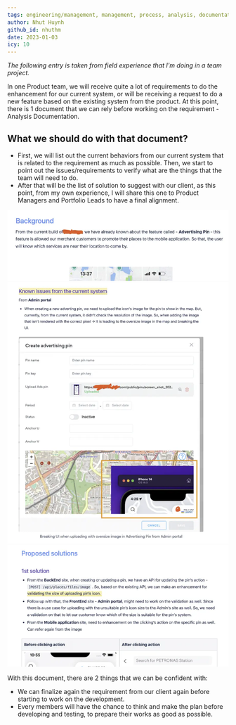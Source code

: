 ```yaml
---
tags: engineering/management, management, process, analysis, documentation, requirements, enhancements
author: Nhut Huynh
github_id: nhuthm
date: 2023-01-03
icy: 10
---
```


*The following entry is taken from field experience that I'm doing in a team project.*

In one Product team, we will receive quite a lot of requirements to do the enhancement for our current system, or will be receiving a request to do a new feature based on the existing system from the product. At this point, there is 1 document that we can rely before working on the requirement - Analysis Documentation.

## What we should do with that document?
- First, we will list out the current behaviors from our current system that is related to the requirement as much as possible. Then, we start to point out the issues/requirements to verify what are the things that the team will need to do.
- After that will be the list of solution to suggest with our client, as this point, from my own experience, I will share this one to Product Managers and Portfolio Leads to have a final alignment.

![](assets/analysis-document_analysis-doc-sample-first.webp)
![](assets/analysis-document_analysis-doc-sample-second.webp)
![](assets/analysis-document_analysis-doc-sample-third.webp)

With this document, there are 2 things that we can be confident with:
- We can finalize again the requirement from our client again before starting to work on the development.
- Every members will have the chance to think and make the plan before developing and testing, to prepare their works as good as possible.
